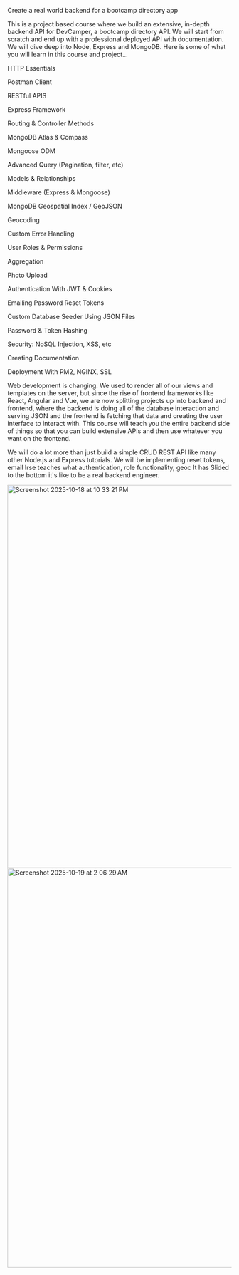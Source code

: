 Create a real world backend for a bootcamp directory app

This is a project based course where we build an extensive, in-depth backend API for DevCamper, a bootcamp directory API. We will start from scratch and end up with a professional deployed API with documentation. We will dive deep into Node, Express and MongoDB. Here is some of what you will learn in this course and project...

HTTP Essentials

Postman Client

RESTful APIS

Express Framework

Routing & Controller Methods

MongoDB Atlas & Compass

Mongoose ODM

Advanced Query (Pagination, filter, etc)

Models & Relationships

Middleware (Express & Mongoose)

MongoDB Geospatial Index / GeoJSON

Geocoding

Custom Error Handling

User Roles & Permissions

Aggregation

Photo Upload

Authentication With JWT & Cookies

Emailing Password Reset Tokens

Custom Database Seeder Using JSON Files

Password & Token Hashing

Security: NoSQL Injection, XSS, etc

Creating Documentation

Deployment With PM2, NGINX, SSL

Web development is changing. We used to render all of our views and templates on the server, but since the rise of frontend frameworks like React, Angular and Vue, we are now splitting projects up into backend and frontend, where the backend is doing all of the database interaction and serving JSON and the frontend is fetching that data and creating the user interface to interact with. This course will teach you the entire backend side of things so that you can build extensive APIs and then use whatever you want on the frontend.

We will do a lot more than just build a simple CRUD REST API like many other Node.js and Express tutorials. We will be implementing reset tokens, email Irse teaches what authentication, role functionality, geoc It has Slided to the bottom it's like to be a real backend engineer.

<img width="1463" height="860" alt="Screenshot 2025-10-18 at 10 33 21 PM" src="https://github.com/user-attachments/assets/aab0c84b-0595-41fb-aa0d-031db1f8a829" />

<img width="1383" height="898" alt="Screenshot 2025-10-19 at 2 06 29 AM" src="https://github.com/user-attachments/assets/b8b12021-ac6a-4d33-85f5-0469057e9d16" />


